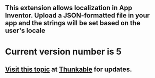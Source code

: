 ## This extension allows localization in App Inventor. Upload a JSON-formatted file in your app and the strings will be set based on the user's locale

# Current version number is 5

## [Visit this topic](https://community.thunkable.com/t/localization-extension/7063) at [Thunkable](http:/thunkable.com) for updates.